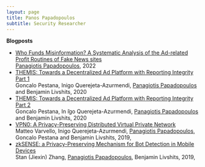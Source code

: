 ```yaml
---
layout: page
title: Panos Papadopoulos
subtitle: Security Researcher
---
```


**Blogposts**
- [Who Funds Misinformation? A Systematic Analysis of the Ad-related Profit Routines of Fake News sites
](https://montrealethics.ai/who-funds-misinformation-a-systematic-analysis-of-the-ad-related-profit-routines-of-fake-news-sites/)<br> <u> Panagiotis Papadopoulos</u>, 2022
- [THEMIS: Towards a Decentralized Ad Platform with Reporting Integrity Part 1](https://brave.com/themis/)<br> Goncalo Pestana, Inigo Querejeta-Azurmendi, <u>Panagiotis Papadopoulos</u> and Benjamin Livshits, 2020 
- [THEMIS: Towards a Decentralized Ad Platform with Reporting Integrity Part 2](https://brave.com/themis-smart-contracts-and-sidechains/)<br> Goncalo Pestana, In ̃igo Querejeta-Azurmendi, <u>Panagiotis Papadopoulos</u> and Benjamin Livshits, 2020 
- [VPN0: A Privacy-Preserving Distributed Virtual Private Network](https://brave.com/vpn0-a-privacy-preserving-distributed-virtual-private-network/)<br> Matteo Varvello, Inigo Querejeta-Azurmendi, <u>Panagiotis Papadopoulos</u>, Goncalo Pestana and Benjamin Livshits, 2019,
- [zkSENSE: a Privacy-Preserving Mechanism for Bot Detection in Mobile Devices](https://brave.com/zksense-a-privacy-preserving-mechanism-for-bot-detection-in-mobile-devices/)<br> Stan (Jiexin) Zhang, <u>Panagiotis Papadopoulos</u>, Benjamin Livshits, 2019,
